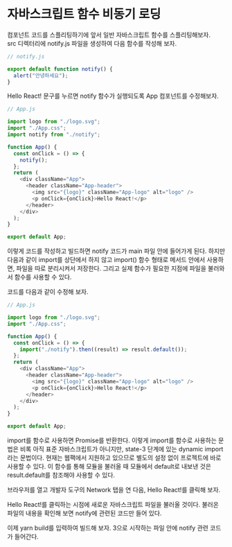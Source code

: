 # 자바스크립트 함수 비동기 로딩

컴포넌트 코드를 스플리팅하기에 앞서 일반 자바스크립트 함수를 스플리팅해보자.  
src 디렉터리에 notify.js 파일을 생성하여 다음 함수를 작성해 보자.

```javascript
// notify.js

export default function notify() {
  alert("안녕하세요");
}
```

Hello React! 문구를 누르면 notify 함수가 실행되도록 App 컴포넌트를 수정해보자.

```javascript
// App.js

import logo from "./logo.svg";
import "./App.css";
import notify from "./notify";

function App() {
  const onClick = () => {
    notify();
  };
  return (
    <div className="App">
      <header className="App-header">
        <img src="{logo}" className="App-logo" alt="logo" />
        <p onClick={onClick}>Hello React!</p>
      </header>
    </div>
  );
}

export default App;
```

이렇게 코드를 작성하고 빌드하면 notify 코드가 main 파일 안에 들어가게 된다. 하지만 다음과 같이 import를 상단에서 하지 않고 import() 함수 형태로 메서드 안에서 사용하면, 파일을 따로 분리시켜서 저장한다. 그리고 실제 함수가 필요한 지점에 파일을 불러와서 함수를 사용할 수 있다.

코드를 다음과 같이 수정해 보자.

```javascript
// App.js

import logo from "./logo.svg";
import "./App.css";

function App() {
  const onClick = () => {
    import("./notify").then((result) => result.default());
  };
  return (
    <div className="App">
      <header className="App-header">
        <img src="{logo}" className="App-logo" alt="logo" />
        <p onClick={onClick}>Hello React!</p>
      </header>
    </div>
  );
}

export default App;
```

import를 함수로 사용하면 Promise를 반환한다. 이렇게 import를 함수로 사용하는 문법은 비록 아직 표준 자바스크립트가 아니지만, state-3 단계에 있는 dynamic import라는 문법이다. 현재는 웹팩에서 지원하고 있으므로 별도의 설정 없이 프로젝트에 바로 사용할 수 있다. 이 함수를 통해 모듈을 불러올 때 모듈에서 default로 내보낸 것은 result.default를 참조해야 사용할 수 있다.

브라우저를 열고 개발자 도구의 Network 탭을 연 다음, Hello React!를 클릭해 보자.

Hello React!를 클릭하는 시점에 새로운 자바스크립트 파일을 불러올 것이다. 불러온 파일의 내용을 확인해 보면 notify에 관련된 코드만 들어 있다.

이제 yarn build를 입력하여 빌드해 보자. 3으로 시작하는 파일 안에 notify 관련 코드가 들어간다.
